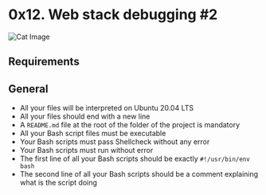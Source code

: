 # 0x12. Web stack debugging #2

![Cat Image](vhttps://s3.amazonaws.com/intranet-projects-files/holbertonschool-sysadmin_devops/287/99littlebugsinthecode-holberton.jpg)

## Requirements

## General
- All your files will be interpreted on Ubuntu 20.04 LTS
- All your files should end with a new line
- A `README.md` file at the root of the folder of the project is mandatory
- All your Bash script files must be executable
- Your Bash scripts must pass Shellcheck without any error
- Your Bash scripts must run without error
- The first line of all your Bash scripts should be exactly `#!/usr/bin/env bash`
- The second line of all your Bash scripts should be a comment explaining what is the script doing

